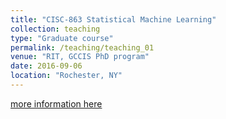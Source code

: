 ```yaml
---
title: "CISC-863 Statistical Machine Learning"
collection: teaching
type: "Graduate course"
permalink: /teaching/teaching_01
venue: "RIT, GCCIS PhD program"
date: 2016-09-06
location: "Rochester, NY"
---
```



[more information here](https://www.rit.edu/computing/phd-computing-and-information-sciences/research/artificial-intelligence)
